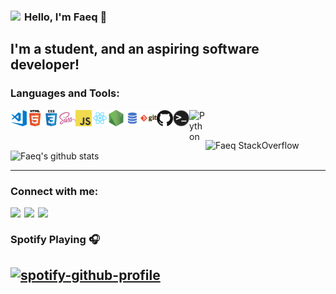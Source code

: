 
### Hello, I'm Faeq 🖖[<img align="left" width="22px" src="https://th.bing.com/th/id/R.77cd1cba6ee8c0853c39e135bf0e0a43?rik=n3Pk%2f3%2f2Zf42mw&riu=http%3a%2f%2fcdn.onlinewebfonts.com%2fsvg%2fdownload_534267.png&ehk=g%2b31x%2b4h91LtLoU5Wc2a641UChHRlrZMupg5u7qfLc0%3d&risl=&pid=ImgRaw" />][pr]

## I'm a student, and an aspiring software developer!

### Languages and Tools:

<img align="left" alt="Visual Studio Code" width="26px" src="https://raw.githubusercontent.com/github/explore/80688e429a7d4ef2fca1e82350fe8e3517d3494d/topics/visual-studio-code/visual-studio-code.png" />
<img align="left" alt="HTML5" width="26px" src="https://raw.githubusercontent.com/github/explore/80688e429a7d4ef2fca1e82350fe8e3517d3494d/topics/html/html.png" />
<img align="left" alt="CSS3" width="26px" src="https://raw.githubusercontent.com/github/explore/80688e429a7d4ef2fca1e82350fe8e3517d3494d/topics/css/css.png" />
<img align="left" alt="Sass" width="26px" src="https://raw.githubusercontent.com/github/explore/80688e429a7d4ef2fca1e82350fe8e3517d3494d/topics/sass/sass.png" />
<img align="left" alt="JavaScript" width="26px" src="https://raw.githubusercontent.com/github/explore/80688e429a7d4ef2fca1e82350fe8e3517d3494d/topics/javascript/javascript.png" />
<img align="left" alt="React" width="26px" src="https://raw.githubusercontent.com/github/explore/80688e429a7d4ef2fca1e82350fe8e3517d3494d/topics/react/react.png" />
<img align="left" alt="Node.js" width="26px" src="https://raw.githubusercontent.com/github/explore/80688e429a7d4ef2fca1e82350fe8e3517d3494d/topics/nodejs/nodejs.png" />
<img align="left" alt="SQL" width="26px" src="https://raw.githubusercontent.com/github/explore/80688e429a7d4ef2fca1e82350fe8e3517d3494d/topics/sql/sql.png" />
<img align="left" alt="Git" width="26px" src="https://raw.githubusercontent.com/github/explore/80688e429a7d4ef2fca1e82350fe8e3517d3494d/topics/git/git.png" />
<img align="left" alt="GitHub" width="26px" src="https://raw.githubusercontent.com/github/explore/78df643247d429f6cc873026c0622819ad797942/topics/github/github.png" />
<img align="left" alt="Terminal" width="26px" src="https://raw.githubusercontent.com/github/explore/80688e429a7d4ef2fca1e82350fe8e3517d3494d/topics/terminal/terminal.png" />
<img align="left" alt="Python" width="26px" src="https://th.bing.com/th/id/OIP.N4UzEAB1YnVpwxSDF_2pKwAAAA?pid=ImgDet&rs=1" />

<br />
<br />

![Faeq StackOverflow](https://github-readme-stackoverflow.vercel.app/?userID=13165763) ![Faeq's github stats](https://github-readme-stats.vercel.app/api?username=Faeq-F)

---

  



### Connect with me:
[<img align="left" width="22px" src="https://cdn.jsdelivr.net/npm/simple-icons@v3/icons/linkedin.svg" />][linkedin]
[<img align="left" width="22px" src="https://cdn.jsdelivr.net/npm/simple-icons@v3/icons/twitter.svg" />][twitter]
[<img align="left" width="22px" src="https://cdn.jsdelivr.net/npm/simple-icons@v3/icons/instagram.svg" />][instagram]


<br />


### Spotify Playing 🎧

[![spotify-github-profile](https://spotify-github-profile.vercel.app/api/view?uid=faeqfaisal&cover_image=true&theme=default)](https://spotify-github-profile.vercel.app/api/view?uid=faeqfaisal&redirect=true)
---

[twitter]: https://twitter.com/Mx_Faeq
[instagram]: https://instagram.com/faeq._
[linkedin]: www.linkedin.com/in/faeq
[pr]: https://en.pronouns.page/@faeq

